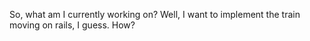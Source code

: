 So, what am I currently working on?
Well, I want to implement the train moving on rails, I guess. How?

